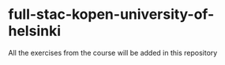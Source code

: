 # full-stac-kopen-university-of-helsinki


All the exercises from the course will be added in this repository

